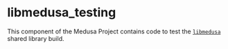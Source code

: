 # libmedusa_testing
This component of the Medusa Project contains code to test the
[`libmedusa`](/medusa_software/libmedusa) shared library build.